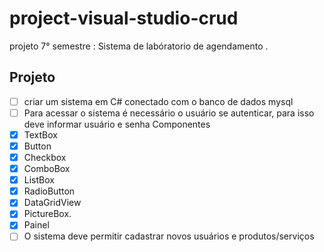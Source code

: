 # project-visual-studio-crud
 projeto 7° semestre : Sistema de labóratorio de agendamento .

## Projeto
- [ ] criar um sistema em C# conectado com o banco de dados mysql
- [ ] Para acessar o sistema é necessário o usuário se autenticar, para isso deve informar usuário e senha
 Componentes
 - [x] TextBox
 - [x] Button
 - [x] Checkbox
 - [x] ComboBox
 - [x] ListBox
 - [x] RadioButton
 - [x] DataGridView
 - [x] PictureBox.
 - [x] Painel
- [ ] O sistema deve permitir cadastrar novos usuários e produtos/serviços
